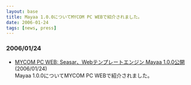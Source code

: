 ```yaml
---
layout: base
title: Mayaa 1.0.0についてMYCOM PC WEBで紹介されました。
date: 2006-01-24 
tags: [news, press]
---
```


### 2006/01/24

* [MYCOM PC WEB: Seasar、Webテンプレートエンジン Mayaa 1.0.0公開](http://pcweb.mycom.co.jp/news/2006/01/24/344.html) (2006/01/24)<br>
      Mayaa 1.0.0についてMYCOM PC WEBで紹介されました。

